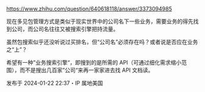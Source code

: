 https://www.zhihu.com/question/640618118/answer/3373094985

现在多见包管理方式是类似于现实世界中的公司名下一些业务，需要业务的得先找到公司，而公司名往往又被搜索引擎把持流量。

虽然包搜索似乎还没听说过买排名，但“公司名”必须存在吗？或者说是否应在业务之“上”？

希望有一种”业务搜索引擎“，即搜到的是所需的 API（可通过细化需求缩小范围），而不是搜出几百家”公司“来再一家家进去找 API 文档读。

发布于 2024-01-22 22:37・IP 属地美国
